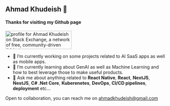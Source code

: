 ## Ahmad Khudeish 👋
#### Thanks for visiting my Github page 
<a href="https://stackexchange.com/users/5908905"><img src="https://stackexchange.com/users/flair/5908905.png" width="208" height="58" alt="profile for Ahmad Khudeish on Stack Exchange, a network of free, community-driven Q&amp;A sites" title="profile for Ahmad Khudeish on Stack Exchange, a network of free, community-driven Q&amp;A sites"></a>

- 🔭 I’m currently working on some projects related to AI SaaS apps as well as mobile apps.
- 🌱 I’m currently learning about GenAI as well as Machine Learning and how to best leverage those to make useful products. 
- 💬 Ask me about anything related to **React Native**, **React**, **NextJS**, **NestJS**, **C# .Net Core**, **Kuberenetes**, **DevOps**, **CI/CD pipelines**, **deployment** etc...

Open to collaboration, you can reach me on ahmadkhudeish@gmail.com
